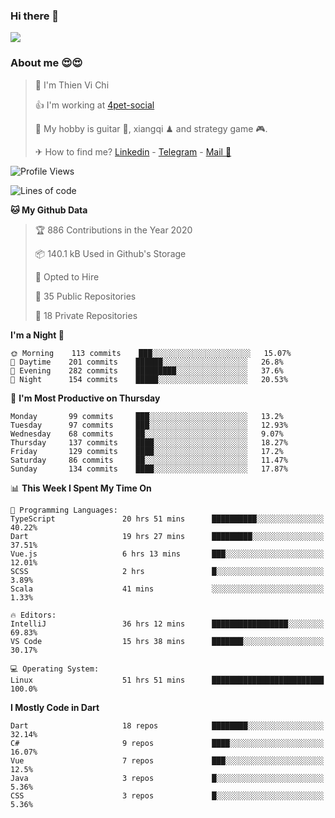 ### Hi there 👋
![](https://media1.tenor.com/images/9aa4aee77151757a310fcdb4b8fd2a0a/tenor.gif?itemid=12671405)

### About me 😍😍

> 🙎 I'm Thien Vi Chi
> 
> 👍 I'm working at [4pet-social](https://github.com/4pet-social)
>
> 🥞 My hobby is guitar 🎸, xiangqi ♟ and strategy game 🎮.
> 
> ✈ How to find me? [Linkedin](https://www.linkedin.com/in/tvc12/) - [Telegram](https://t.me/yeutham212) - [Mail 📧](mailto:meomeocf98@gmail.com)
> 

<!--START_SECTION:waka-->
![Profile Views](http://img.shields.io/badge/Profile%20Views-5-blue)

![Lines of code](https://img.shields.io/badge/From%20Hello%20World%20I%27ve%20Written-4.7%20million%20lines%20of%20code-blue)

**🐱 My Github Data** 

> 🏆 886 Contributions in the Year 2020
 > 
> 📦 140.1 kB Used in Github's Storage 
 > 
> 💼 Opted to Hire
 > 
> 📜 35 Public Repositories
 > 
> 🔑 18 Private Repositories 

**I'm a Night 🦉** 

```text
🌞 Morning    113 commits    ███░░░░░░░░░░░░░░░░░░░░░░   15.07% 
🌆 Daytime    201 commits    ██████░░░░░░░░░░░░░░░░░░░   26.8% 
🌃 Evening    282 commits    █████████░░░░░░░░░░░░░░░░   37.6% 
🌙 Night      154 commits    █████░░░░░░░░░░░░░░░░░░░░   20.53%

```
📅 **I'm Most Productive on Thursday** 

```text
Monday       99 commits     ███░░░░░░░░░░░░░░░░░░░░░░   13.2% 
Tuesday      97 commits     ███░░░░░░░░░░░░░░░░░░░░░░   12.93% 
Wednesday    68 commits     ██░░░░░░░░░░░░░░░░░░░░░░░   9.07% 
Thursday     137 commits    ████░░░░░░░░░░░░░░░░░░░░░   18.27% 
Friday       129 commits    ████░░░░░░░░░░░░░░░░░░░░░   17.2% 
Saturday     86 commits     ██░░░░░░░░░░░░░░░░░░░░░░░   11.47% 
Sunday       134 commits    ████░░░░░░░░░░░░░░░░░░░░░   17.87%

```


📊 **This Week I Spent My Time On** 

```text
💬 Programming Languages: 
TypeScript               20 hrs 51 mins      ██████████░░░░░░░░░░░░░░░   40.22% 
Dart                     19 hrs 27 mins      █████████░░░░░░░░░░░░░░░░   37.51% 
Vue.js                   6 hrs 13 mins       ███░░░░░░░░░░░░░░░░░░░░░░   12.01% 
SCSS                     2 hrs               █░░░░░░░░░░░░░░░░░░░░░░░░   3.89% 
Scala                    41 mins             ░░░░░░░░░░░░░░░░░░░░░░░░░   1.33%

🔥 Editors: 
IntelliJ                 36 hrs 12 mins      █████████████████░░░░░░░░   69.83% 
VS Code                  15 hrs 38 mins      ███████░░░░░░░░░░░░░░░░░░   30.17%

💻 Operating System: 
Linux                    51 hrs 51 mins      █████████████████████████   100.0%

```

**I Mostly Code in Dart** 

```text
Dart                     18 repos            ████████░░░░░░░░░░░░░░░░░   32.14% 
C#                       9 repos             ████░░░░░░░░░░░░░░░░░░░░░   16.07% 
Vue                      7 repos             ███░░░░░░░░░░░░░░░░░░░░░░   12.5% 
Java                     3 repos             █░░░░░░░░░░░░░░░░░░░░░░░░   5.36% 
CSS                      3 repos             █░░░░░░░░░░░░░░░░░░░░░░░░   5.36%

```



<!--END_SECTION:waka-->